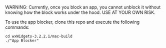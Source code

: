 WARNING: Currently, once you block an app, you cannot unblock it without knowing how the block works under the hood. USE AT YOUR OWN RISK.

To use the app blocker, clone this repo and execute the following commands: 
 ```
cd wxWidgets-3.2.2.1/mac-build
./"App Blocker"
```